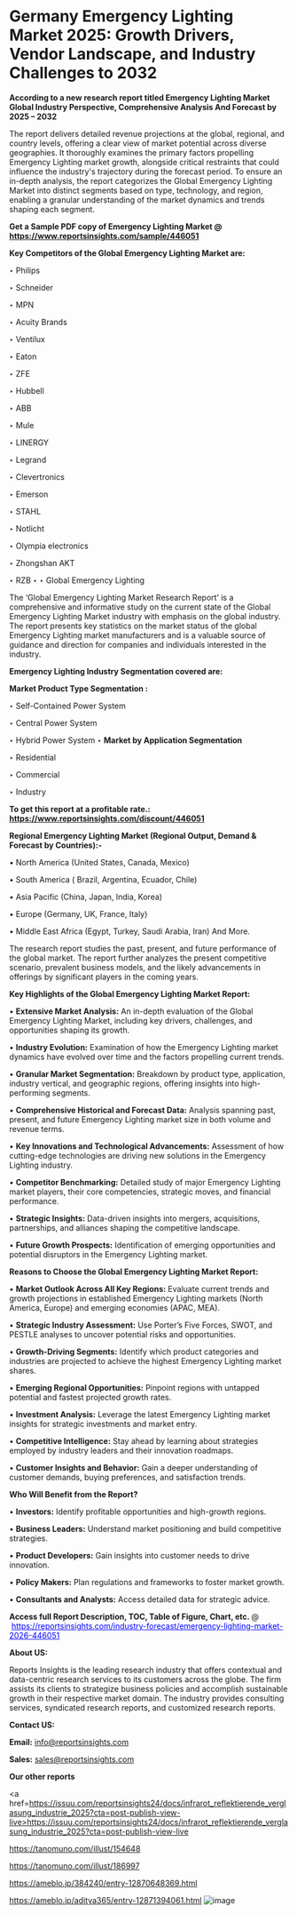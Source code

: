 # Germany Emergency Lighting Market 2025: Growth Drivers, Vendor Landscape, and Industry Challenges to 2032

<strong>According to a new research report titled Emergency Lighting Market Global Industry Perspective, Comprehensive Analysis And Forecast by 2025 – 2032</strong>

The report delivers detailed revenue projections at the global, regional, and country levels, offering a clear view of market potential across diverse geographies. It thoroughly examines the primary factors propelling Emergency Lighting market growth, alongside critical restraints that could influence the industry's trajectory during the forecast period. To ensure an in-depth analysis, the report categorizes the Global Emergency Lighting Market into distinct segments based on type, technology, and region, enabling a granular understanding of the market dynamics and trends shaping each segment.

<strong>Get a Sample PDF copy of Emergency Lighting Market </strong><strong>@<a href=https://www.reportsinsights.com/sample/446051 style=color:#0000ff;> https://www.reportsinsights.com/sample/446051</a></strong></font>

<strong>Key Competitors of the Global Emergency Lighting Market are:</strong>

‣ Philips

‣ Schneider

‣ MPN

‣ Acuity Brands

‣ Ventilux

‣ Eaton

‣ ZFE

‣ Hubbell

‣ ABB

‣ Mule

‣ LINERGY

‣ Legrand

‣ Clevertronics

‣ Emerson

‣ STAHL

‣ Notlicht

‣ Olympia electronics

‣ Zhongshan AKT

‣ RZB
‣ 
‣ Global Emergency Lighting

The ‘Global Emergency Lighting Market Research Report’ is a comprehensive and informative study on the current state of the Global Emergency Lighting Market industry with emphasis on the global industry. The report presents key statistics on the market status of the global Emergency Lighting market manufacturers and is a valuable source of guidance and direction for companies and individuals interested in the industry.

<strong>Emergency Lighting Industry Segmentation covered are:</strong>

<strong>Market Product Type Segmentation :</strong>

‣ Self-Contained Power System

‣ Central Power System

‣ Hybrid Power System
‣ 
<strong>Market by Application Segmentation</strong>

‣ Residential

‣ Commercial

‣ Industry

<strong>To get this report at a profitable rate.: <a href=https://www.reportsinsights.com/discount/446051 style=color:#0000ff;>https://www.reportsinsights.com/discount/446051</a></strong></font>

<strong>Regional Emergency Lighting Market (Regional Output, Demand &amp; Forecast by Countries):-</strong>

• North America (United States, Canada, Mexico)

• South America ( Brazil, Argentina, Ecuador, Chile)

• Asia Pacific (China, Japan, India, Korea)

• Europe (Germany, UK, France, Italy)

• Middle East Africa (Egypt, Turkey, Saudi Arabia, Iran) And More.

The research report studies the past, present, and future performance of the global market. The report further analyzes the present competitive scenario, prevalent business models, and the likely advancements in offerings by significant players in the coming years.

<strong>Key Highlights of the Global Emergency Lighting Market Report:</strong>

• <strong>Extensive Market Analysis:</strong> An in-depth evaluation of the Global Emergency Lighting Market, including key drivers, challenges, and opportunities shaping its growth.

• <strong>Industry Evolution:</strong> Examination of how the Emergency Lighting market dynamics have evolved over time and the factors propelling current trends.

• <strong>Granular Market Segmentation:</strong> Breakdown by product type, application, industry vertical, and geographic regions, offering insights into high-performing segments.

• <strong>Comprehensive Historical and Forecast Data:</strong> Analysis spanning past, present, and future Emergency Lighting market size in both volume and revenue terms.

• <strong>Key Innovations and Technological Advancements:</strong> Assessment of how cutting-edge technologies are driving new solutions in the Emergency Lighting industry.

• <strong>Competitor Benchmarking:</strong> Detailed study of major Emergency Lighting market players, their core competencies, strategic moves, and financial performance.

• <strong>Strategic Insights:</strong> Data-driven insights into mergers, acquisitions, partnerships, and alliances shaping the competitive landscape.

• <strong>Future Growth Prospects:</strong> Identification of emerging opportunities and potential disruptors in the Emergency Lighting market.

<strong>Reasons to Choose the Global Emergency Lighting Market Report:</strong>

• <strong>Market Outlook Across All Key Regions:</strong> Evaluate current trends and growth projections in established Emergency Lighting markets (North America, Europe) and emerging economies (APAC, MEA).

• <strong>Strategic Industry Assessment:</strong> Use Porter’s Five Forces, SWOT, and PESTLE analyses to uncover potential risks and opportunities.

• <strong>Growth-Driving Segments:</strong> Identify which product categories and industries are projected to achieve the highest Emergency Lighting market shares.

• <strong>Emerging Regional Opportunities:</strong> Pinpoint regions with untapped potential and fastest projected growth rates.

• <strong>Investment Analysis:</strong> Leverage the latest Emergency Lighting market insights for strategic investments and market entry.

• <strong>Competitive Intelligence:</strong> Stay ahead by learning about strategies employed by industry leaders and their innovation roadmaps.

• <strong>Customer Insights and Behavior:</strong> Gain a deeper understanding of customer demands, buying preferences, and satisfaction trends.

<strong>Who Will Benefit from the Report?</strong>

• <strong>Investors:</strong> Identify profitable opportunities and high-growth regions.

• <strong>Business Leaders:</strong> Understand market positioning and build competitive strategies.

• <strong>Product Developers:</strong> Gain insights into customer needs to drive innovation.

• <strong>Policy Makers:</strong> Plan regulations and frameworks to foster market growth.

• <strong>Consultants and Analysts:</strong> Access detailed data for strategic advice.
</ul>
<strong>Access full Report Description, TOC, Table of Figure, Chart, etc. </strong>@  <a href=https://reportsinsights.com/industry-forecast/emergency-lighting-market-2026-446051 style=color:#0000ff;>https://reportsinsights.com/industry-forecast/emergency-lighting-market-2026-446051</a></font>

<strong><strong>About US</strong>:</strong>

Reports Insights is the leading research industry that offers contextual and data-centric research services to its customers across the globe. The firm assists its clients to strategize business policies and accomplish sustainable growth in their respective market domain. The industry provides consulting services, syndicated research reports, and customized research reports.

<strong>Contact US:</strong>

<p class=""""><b>Email:</b> <a href=mailto:info@reportsinsights.com>info@reportsinsights.com</a></p>
<p class=""""><b>Sales:</b> <a href=mailto:sales@reportsinsights.com>sales@reportsinsights.com</a></p>

<strong>Our other reports</strong>

<a href=https://issuu.com/reportsinsights24/docs/infrarot_reflektierende_verglasung_industrie_2025?cta=post-publish-view-live>https://issuu.com/reportsinsights24/docs/infrarot_reflektierende_verglasung_industrie_2025?cta=post-publish-view-live</a>

<a href=https://tanomuno.com/illust/154648>https://tanomuno.com/illust/154648</a>

<a href=https://tanomuno.com/illust/186997>https://tanomuno.com/illust/186997</a>

<a href=https://ameblo.jp/384240/entry-12870648369.html>https://ameblo.jp/384240/entry-12870648369.html</a>

<a href=https://ameblo.jp/aditya365/entry-12871394061.html>https://ameblo.jp/aditya365/entry-12871394061.html</a>
![image](https://github.com/user-attachments/assets/890428f8-808c-421a-8ab1-c13cde762ec1)
